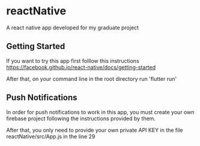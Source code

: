 # reactNative

A react native app developed for my graduate project

## Getting Started
  If you want to try this app first folllow this instructions https://facebook.github.io/react-native/docs/getting-started
  
  After that, on your command line in the root directory run 'flutter run'

## Push Notifications
 In order for push notifications to work in this app, you must create your own firebase project following the instructions provided by them.
 
 After that, you only need to provide your own private API KEY in the file reactNative/src/App.js in the line 29
